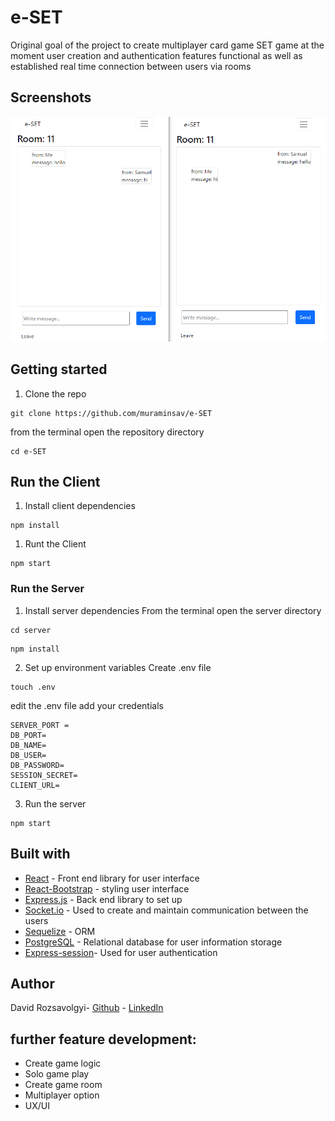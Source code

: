 # e-SET

Original goal of the project to create multiplayer card game SET game at the moment user creation and authentication features functional as well as established real time connection between users via rooms

## Screenshots

<p align="center">
  <img src="./public/readme/chat.png" />
</p>



## Getting started

1. Clone the repo

```
git clone https://github.com/muraminsav/e-SET
```

from the terminal open the repository directory
```
cd e-SET
```
## Run the Client
1. Install client dependencies
```
npm install
```
1. Runt the Client
```
npm start
```


###  Run the Server

1. Install server dependencies
From the terminal open the server directory
```
cd server 
```
```
npm install
```
2. Set up environment variables
Create .env file 
```
touch .env 
```
edit the .env file add your credentials
```
SERVER_PORT =
DB_PORT=
DB_NAME=
DB_USER=
DB_PASSWORD=
SESSION_SECRET= 
CLIENT_URL=
```
3. Run the server

```
npm start
```



## Built with
* [React](https://reactjs.org/) - Front end library for user interface
* [React-Bootstrap](https://react-bootstrap.github.io/) - styling user interface
* [Express.js](http://expressjs.com/) - Back end library to set up 
* [Socket.io](https://socket.io/) - Used to create and maintain communication between the users
* [Sequelize](https://sequelize.org/) - ORM
* [PostgreSQL](https://www.postgresql.org/) - Relational database for user information storage
* [Express-session](https://www.tutorialspoint.com/expressjs/expressjs_sessions.htm)- Used for user authentication

## Author

David Rozsavolgyi- [Github](https://github.com/muraminsav) - [LinkedIn](https://www.linkedin.com/in/david-rozsavolgyi/)



## further feature development: 
* Create game logic
* Solo game play
* Create game room
* Multiplayer option
* UX/UI






